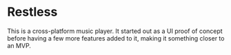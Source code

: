 # Restless
This is a cross-platform music player. It started out as a UI proof of concept before having a few more features added to it, making it something closer to an MVP.
